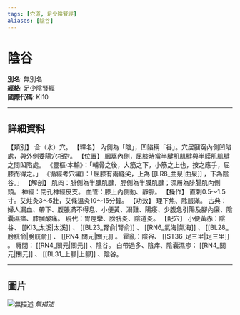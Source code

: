 ```yaml
---
tags: [穴道, 足少陰腎經]
aliases: [陰谷]
---
```


# 陰谷

**別名**: 無別名  
**經絡**: 足少陰腎經  
**國際代碼**: KI10  

---

## 詳細資料
【類別】
合（水）穴。
【釋名】
內側為「陰」，凹陷稱「谷」。穴居膕窩內側凹陷處，與外側委陽穴相對。
【位置】
膕窩內側，屈膝時當半腱肌肌腱與半膜肌肌腱之間凹陷處。
《靈樞‧本輸》：「輔骨之後，大筋之下，小筋之上也，按之應手，屈膝而得之。」
《循經考穴編》：「屈膝有兩縫尖，上為 [[LR8_曲泉|曲泉]] ，下為陰谷。」
【解剖】
肌肉：腓側為半腱肌腱，脛側為半膜肌腱；深層為腓腸肌內側頭。
神經：閉孔神經皮支。
血管：膝上內側動、靜脈。
【操作】
直刺0.5～1.5寸。艾炷灸3～5壯，艾條溫灸10～15分鐘。
【功效】
理下焦、除脹滿。
古典：婦人漏血、帶下、腹脹滿不得息、小便黃、溺難、陽痿、少腹急引陽及腳內廉、陰囊濕痒、膝膕酸痛。
現代：胃痙攣、膀胱炎、陰道炎。
【配穴】
小便黃赤：陰谷、 [[KI3_太溪|太溪]] 、 [[BL23_腎俞|腎俞]] 、 [[RN6_氣海|氣海]] 、 [[BL28_膀胱俞|膀胱俞]] 、 [[RN4_關元|關元]] 。
霍亂：陰谷、 [[ST36_足三里|足三里]] 。
癃閉： [[RN4_關元|關元]] 、陰谷。
白帶過多、陰痒、陰囊濕疹： [[RN4_關元|關元]] 、 [[BL31_上髎|上髎]] 、陰谷。

---

## 圖片
![無描述](https://yibian.hopto.org/pic/shu16/286.gif)
_無描述_

